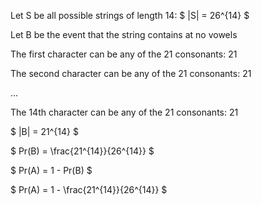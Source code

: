 Let S be all possible strings of length 14: $ |S| = 26^{14} $

Let B be the event that the string contains at no vowels

The first character can be any of the 21 consonants: 21

The second character can be any of the 21 consonants: 21

...

The 14th character can be any of the 21 consonants: 21

$ |B| = 21^{14} $

$ Pr(B) = \frac{21^{14}}{26^{14}} $

$ Pr(A) = 1 - Pr(B) $

$ Pr(A) = 1 - \frac{21^{14}}{26^{14}} $

